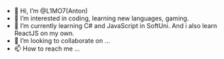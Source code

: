 - 👋 Hi, I’m @L1MO7(Anton)
- 👀 I’m interested in coding, learning new languages, gaming.
- 🌱 I’m currently learning C# and JavaScript in SoftUni. And i also learn ReactJS on my own.
- 💞️ I’m looking to collaborate on ...
- 📫 How to reach me ...

<!---
L1MO7/L1MO7 is a ✨ special ✨ repository because its `README.md` (this file) appears on your GitHub profile.
You can click the Preview link to take a look at your changes.
--->

